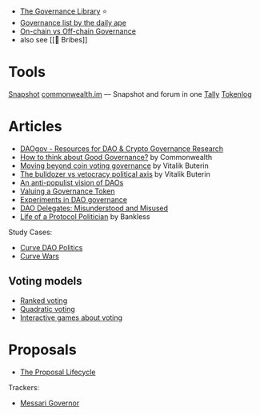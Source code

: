 - [The Governance Library](https://rabbithole-gg.notion.site/The-Governance-Library-d337b94b650d4874a32a8f40fa29247b) ⭐
- [Governance list by the daily ape](https://thedailyape.notion.site/Governance-b4e5f644b5cd4d1c9d93c4ea553bdd35)
- [On-chain vs Off-chain Governance](https://medium.com/stablenode-blog/on-chain-vs-off-chain-governance-aa215b1a11ee)
- also see [[🤑 Bribes]]

# Tools
[Snapshot](https://snapshot.org/)
[commonwealth.im](https://commonwealth.im/) — Snapshot and forum in one
[Tally](https://www.tally.xyz/)
[Tokenlog](https://tokenlog.xyz/)

# Articles

- [DAOgov - Resources for DAO & Crypto Governance Research](https://linxule.com/daogov/resource_list/)
- [How to think about Good Governance?](https://blog.commonwealth.im/how-to-think-about-good-governance/) by Commonwealth
- [Moving beyond coin voting governance](https://www.vitalik.ca/general/2021/08/16/voting3.html) by Vitalik Buterin
- [The bulldozer vs vetocracy political axis](https://www.vitalik.ca/general/2021/12/19/bullveto.html) by Vitalik Buterin
- [An anti-populist vision of DAOs](https://fbifemboy.substack.com/p/an-anti-populist-vision-of-daos)
- [Valuing a Governance Token](https://mirror.xyz/0xBC2Ae45Ee0dD58B1FDDf3ac6e98c8F2d3ff3591d/tPL8Ep20QmdTV0bki37XvDImO1cekHzL6G_eU9uHNOw)
- [Experiments in DAO governance](https://linda.mirror.xyz/kZHqJdvMD6OWk8-c3SF-oBJFFX_JrAPkhhB8iJKNM60)
- [DAO Delegates: Misunderstood and Misused](https://metropolis.mirror.xyz/Au170GRtTI13-zan1KLgNTK9AQpJRZqiT4RuJD6wk1M)
- [Life of a Protocol Politician](https://newsletter.banklesshq.com/p/the-life-of-a-protocol-politician)  by Bankless

Study Cases:
- [Curve DAO Politics](https://curve.substack.com/p/dec-21-2022-curve-dao-politics)
- [Curve Wars](https://blog.hubbleprotocol.io/curve-wars/)


## Voting models
- [Ranked voting](https://www.elzear.de/posts/2021-01-10-polls)
- [Quadratic voting](https://blog.tally.xyz/a-simple-guide-to-quadratic-voting-327b52addde1)
- [Interactive games about voting](https://explorabl.es/civics/)

# Proposals
- [The Proposal Lifecycle](https://medium.com/stablenode-blog/do-you-even-proposal-f858b4f0d726)

Trackers:
- [Messari Governor](https://messari.io/governor/proposal-tracker)
